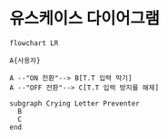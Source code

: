 # 유스케이스 다이어그램

```mermaid
flowchart LR

A{사용자}

A --"ON 전환"--> B[T.T 입력 막기]
A --"OFF 전환"--> C[T.T 입력 방지를 해제]

subgraph Crying Letter Preventer
  B
  C
end

```